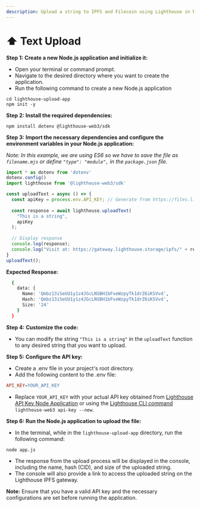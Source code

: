 ```yaml
---
description: Upload a string to IPFS and Filecoin using Lighthouse in Node.js.
---
```


# ⬆ Text Upload

**Step 1:** **Create a new Node.js application and initialize it:**

* Open your terminal or command prompt.
* Navigate to the desired directory where you want to create the application.
* Run the following command to create a new Node.js application

```shell
cd lighthouse-upload-app
npm init -y
```

**Step 2:** **Install the required dependencies:**

```shell
npm install dotenv @lighthouse-web3/sdk
```

**Step 3:** **Import the necessary dependencies and configure the environment variables in your Node.js application:**

_Note: In this example, we are using ES6 so we have to save the file as `filename.mjs` or define `"type": "module",` in the `package.json` file._

```javascript
import * as dotenv from 'dotenv'
dotenv.config()
import lighthouse from '@lighthouse-web3/sdk'

const uploadText = async () => {
  const apiKey = process.env.API_KEY; // Generate from https://files.lighthouse.storage/ or CLI (lighthouse-web3 api-key --new)
  
  const response = await lighthouse.uploadText(
    "This is a string",
    apiKey
  );
  
  // Display response
  console.log(response);
  console.log("Visit at: https://gateway.lighthouse.storage/ipfs/" + response.data.Hash);
}
uploadText();
```

**Expected Response:**

```bash
  {
    data: {
      Name: 'Qmbz13iSeUU1y1z4JGcLNSBH1bFveWzpyTk1drZ6iKSVvd',
      Hash: 'Qmbz13iSeUU1y1z4JGcLNSBH1bFveWzpyTk1drZ6iKSVvd',
      Size: '24'
    }
  }
```

**Step 4:** **Customize the code:**

* You can modify the string `"This is a string"` in the `uploadText` function to any desired string that you want to upload.

**Step 5:** **Configure the API key:**

* Create a .env file in your project's root directory.
* Add the following content to the .env file:

```makefile
API_KEY=YOUR_API_KEY
```

* Replace `YOUR_API_KEY` with your actual API key obtained from [Lighthouse API Key Node Application](https://docs.lighthouse.storage/lighthouse-1/lighthouse-sdk/code-examples/nodejs-backend/api-key) or using the [Lighthouse CLI command](https://docs.lighthouse.storage/lighthouse-1/cli-tool/cli-commands/api-key) `lighthouse-web3 api-key --new`.

**Step 6:** **Run the Node.js application to upload the file:**

* In the terminal, while in the `lighthouse-upload-app` directory, run the following command:

```shell
node app.js
```

* The response from the upload process will be displayed in the console, including the name, hash (CID), and size of the uploaded string.
* The console will also provide a link to access the uploaded string on the Lighthouse IPFS gateway.

**Note:** Ensure that you have a valid API key and the necessary configurations are set before running the application.
